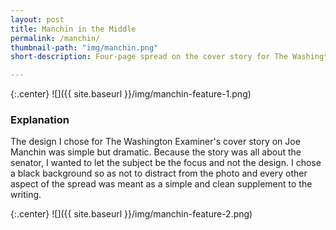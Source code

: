 ```yaml
---
layout: post
title: Manchin in the Middle
permalink: /manchin/
thumbnail-path: "img/manchin.png"
short-description: Four-page spread on the cover story for The Washington Examiner--a feature on West Virginia Senator Joe Manchin.

---
```


{:.center}
![]({{ site.baseurl }}/img/manchin-feature-1.png)

### Explanation

The design I chose for The Washington Examiner's cover story on Joe Manchin was simple but dramatic. Because the story was all about the senator, I wanted to let the subject be the focus and not the design. I chose a black background so as not to distract from the photo and every other aspect of the spread was meant as a simple and clean supplement to the writing.

{:.center}
![]({{ site.baseurl }}/img/manchin-feature-2.png)

